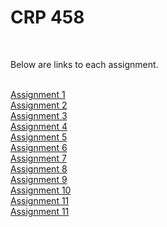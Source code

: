 <h1>CRP 458</h1>
<br>
<p>Below are links to each assignment.<p> 
<br>
<a href="https://w124gb.github.io/crp458/Assignment_1">Assignment 1</a>
  <br>
<a href="https://w124gb.github.io/crp458/Assignment_2">Assignment 2</a>
  <br>
<a href="https://w124gb.github.io/crp458/Assignment_3">Assignment 3</a>
  <br>
<a href="https://w124gb.github.io/crp458/Assignment4">Assignment 4</a>
  <br>
<a href="https://w124gb.github.io/crp458/Assignment5">Assignment 5</a>
 <br>
<a href="https://w124gb.github.io/crp458/assignment6">Assignment 6</a>
 <br>
<a href="https://w124gb.github.io/crp458/Assignment7">Assignment 7</a>
  <br>
<a href="https://w124gb.github.io/crp458/Assignment8">Assignment 8</a>
  <br>
<a href="https://w124gb.github.io/crp458/Assignment_9">Assignment 9</a>
  <br>
<a href="https://w124gb.github.io/crp458/Assignment_10">Assignment 10</a>
  <br>
<a href="https://w124gb.github.io/crp458/Assignment_11">Assignment 11</a>
  <br>
<a href="https://w124gb.github.io/crp458/Assignment_12">Assignment 11</a>
